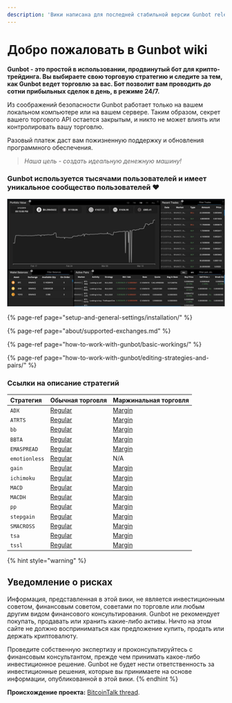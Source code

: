 ```yaml
---
description: 'Вики написана для последней стабильной версии Gunbot release: v13'
---
```


# Добро пожаловать в Gunbot wiki

**Gunbot - это простой в использовании, продвинутый бот для крипто-трейдинга. Вы выбираете свою торговую стратегию и следите за тем, как Gunbot ведет торговлю за вас. Бот позволит вам проводить до сотни прибыльных сделок в день, в режиме 24/7.**

Из соображений безопасности Gunbot работает только на вашем локальном компьютере или на вашем сервере. Таким образом, секрет вашего торгового API остается закрытым, и никто не может влиять или контролировать вашу торговлю.

Разовый платеж даст вам пожизненную поддержку и обновления программного обеспечения.

> _Наша цель - создать идеальную денежную машину!_

### Gunbot используется тысячами пользователей и имеет уникальное сообщество пользователей ❤️

![](.gitbook/assets/image-22.png)

{% page-ref page="setup-and-general-settings/installation/" %}

{% page-ref page="about/supported-exchanges.md" %}

{% page-ref page="how-to-work-with-gunbot/basic-workings/" %}

{% page-ref page="how-to-work-with-gunbot/editing-strategies-and-pairs/" %}

### Ссылки на описание стратегий

| Стратегия | Обычная торговля | Маржинальная торговля |
| :--- | :--- | :--- |
| `ADX` | [Regular](trading-strategy-options/regular-strategies-spot-trading/adx.md) | [Margin](trading-strategy-options/margin-trading-strategies/adx.md) |
| `ATRTS` | [Regular](trading-strategy-options/regular-strategies-spot-trading/atrts.md) | [Margin](trading-strategy-options/margin-trading-strategies/atrts.md) |
| `bb` | [Regular](trading-strategy-options/regular-strategies-spot-trading/bollinger-bands.md) | [Margin](trading-strategy-options/margin-trading-strategies/bollinger-bands.md) |
| `BBTA` | [Regular](trading-strategy-options/regular-strategies-spot-trading/bollinger-bands-ta.md) | [Margin](trading-strategy-options/margin-trading-strategies/bollinger-bands-ta.md) |
| `EMASPREAD` | [Regular](trading-strategy-options/regular-strategies-spot-trading/ema-spread.md) | [Margin](trading-strategy-options/margin-trading-strategies/ema-spread.md) |
| `emotionless` | [Regular](trading-strategy-options/regular-strategies-spot-trading/emotionless.md) | N/A |
| `gain` | [Regular](trading-strategy-options/regular-strategies-spot-trading/gain.md) | [Margin](trading-strategy-options/margin-trading-strategies/gain.md) |
| `ichimoku` | [Regular](trading-strategy-options/regular-strategies-spot-trading/ichimoku.md) | [Margin](trading-strategy-options/margin-trading-strategies/ichimoku.md) |
| `MACD` | [Regular](trading-strategy-options/regular-strategies-spot-trading/macd.md) | [Margin](trading-strategy-options/margin-trading-strategies/macd.md) |
| `MACDH` | [Regular](trading-strategy-options/regular-strategies-spot-trading/macdh.md) | [Margin](trading-strategy-options/margin-trading-strategies/macdh.md) |
| `pp` | [Regular](trading-strategy-options/regular-strategies-spot-trading/pingpong.md) | [Margin](trading-strategy-options/margin-trading-strategies/pingpong.md) |
| `stepgain` | [Regular](trading-strategy-options/regular-strategies-spot-trading/stepgain.md) | [Margin](trading-strategy-options/margin-trading-strategies/stepgain.md) |
| `SMACROSS` | [Regular](trading-strategy-options/regular-strategies-spot-trading/sma-cross.md) | [Margin](trading-strategy-options/margin-trading-strategies/sma-cross.md) |
| `tsa` | [Regular](trading-strategy-options/regular-strategies-spot-trading/time-series-analysis.md) | [Margin](trading-strategy-options/margin-trading-strategies/time-series-analysis.md) |
| `tssl` | [Regular](trading-strategy-options/regular-strategies-spot-trading/tssl-trailing-stop-stop-limit.md) | [Margin](trading-strategy-options/margin-trading-strategies/tssl-trailing-stop-stop-limit.md) |

{% hint style="warning" %}
## Уведомление о рисках

Информация, представленная в этой вики, не является инвестиционным советом, финансовым советом, советами по торговле или любым другим видом финансового консультирования. Gunbot не рекомендует покупать, продавать или хранить какие-либо активы. Ничто на этом сайте не должно восприниматься как предложение купить, продать или держать криптовалюту. 

Проведите собственную экспертизу и проконсультируйтесь с финансовым консультантом, прежде чем принимать какое-либо инвестиционное решение. Gunbot не будет нести ответственность за инвестиционные решения, которые вы принимаете на основе информации, опубликованной в этой вики.
{% endhint %}



**Происхождение проекта:** [BitcoinTalk thread](https://bitcointalk.org/index.php?topic=1715214.0).

